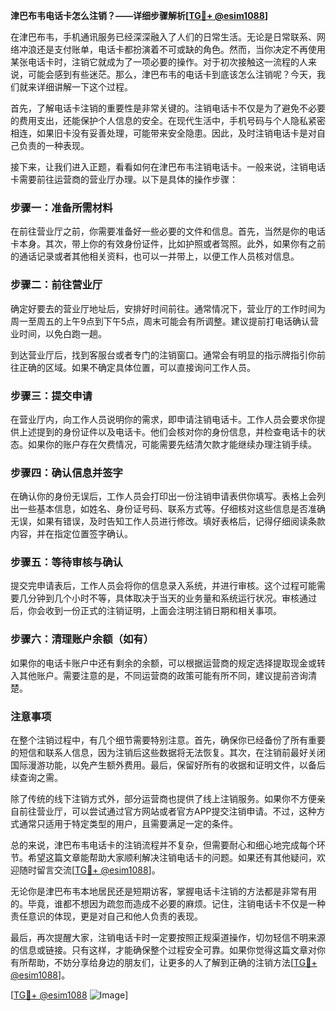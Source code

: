 **津巴布韦电话卡怎么注销？——详细步骤解析[[TG💪+ @esim1088](https://t.me/s/esim1088)]**

在津巴布韦，手机通讯服务已经深深融入了人们的日常生活。无论是日常联系、网络冲浪还是支付账单，电话卡都扮演着不可或缺的角色。然而，当你决定不再使用某张电话卡时，注销它就成为了一项必要的操作。对于初次接触这一流程的人来说，可能会感到有些迷茫。那么，津巴布韦的电话卡到底该怎么注销呢？今天，我们就来详细讲解一下这个过程。

首先，了解电话卡注销的重要性是非常关键的。注销电话卡不仅是为了避免不必要的费用支出，还能保护个人信息的安全。在现代生活中，手机号码与个人隐私紧密相连，如果旧卡没有妥善处理，可能带来安全隐患。因此，及时注销电话卡是对自己负责的一种表现。

接下来，让我们进入正题，看看如何在津巴布韦注销电话卡。一般来说，注销电话卡需要前往运营商的营业厅办理。以下是具体的操作步骤：

### 步骤一：准备所需材料

在前往营业厅之前，你需要准备好一些必要的文件和信息。首先，当然是你的电话卡本身。其次，带上你的有效身份证件，比如护照或者驾照。此外，如果你有之前的通话记录或者其他相关资料，也可以一并带上，以便工作人员核对信息。

### 步骤二：前往营业厅

确定好要去的营业厅地址后，安排好时间前往。通常情况下，营业厅的工作时间为周一至周五的上午9点到下午5点，周末可能会有所调整。建议提前打电话确认营业时间，以免白跑一趟。

到达营业厅后，找到客服台或者专门的注销窗口。通常会有明显的指示牌指引你前往正确的区域。如果不确定具体位置，可以直接询问工作人员。

### 步骤三：提交申请

在营业厅内，向工作人员说明你的需求，即申请注销电话卡。工作人员会要求你提供上述提到的身份证件以及电话卡。他们会核对你的身份信息，并检查电话卡的状态。如果你的账户存在欠费情况，可能需要先结清欠款才能继续办理注销手续。

### 步骤四：确认信息并签字

在确认你的身份无误后，工作人员会打印出一份注销申请表供你填写。表格上会列出一些基本信息，如姓名、身份证号码、联系方式等。仔细核对这些信息是否准确无误，如果有错误，及时告知工作人员进行修改。填好表格后，记得仔细阅读条款内容，并在指定位置签字确认。

### 步骤五：等待审核与确认

提交完申请表后，工作人员会将你的信息录入系统，并进行审核。这个过程可能需要几分钟到几个小时不等，具体取决于当天的业务量和系统运行状况。审核通过后，你会收到一份正式的注销证明，上面会注明注销日期和相关事项。

### 步骤六：清理账户余额（如有）

如果你的电话卡账户中还有剩余的余额，可以根据运营商的规定选择提取现金或转入其他账户。需要注意的是，不同运营商的政策可能有所不同，建议提前咨询清楚。

### 注意事项

在整个注销过程中，有几个细节需要特别注意。首先，确保你已经备份了所有重要的短信和联系人信息，因为注销后这些数据将无法恢复。其次，在注销前最好关闭国际漫游功能，以免产生额外费用。最后，保留好所有的收据和证明文件，以备后续查询之需。

除了传统的线下注销方式外，部分运营商也提供了线上注销服务。如果你不方便亲自前往营业厅，可以尝试通过官方网站或者官方APP提交注销申请。不过，这种方式通常只适用于特定类型的用户，且需要满足一定的条件。

总的来说，津巴布韦电话卡的注销流程并不复杂，但需要耐心和细心地完成每个环节。希望这篇文章能帮助大家顺利解决注销电话卡的问题。如果还有其他疑问，欢迎随时留言交流[[TG💪+ @esim1088](https://t.me/s/esim1088)]。

无论你是津巴布韦本地居民还是短期访客，掌握电话卡注销的方法都是非常有用的。毕竟，谁都不想因为疏忽而造成不必要的麻烦。记住，注销电话卡不仅是一种责任意识的体现，更是对自己和他人负责的表现。

最后，再次提醒大家，注销电话卡时一定要按照正规渠道操作，切勿轻信不明来源的信息或链接。只有这样，才能确保整个过程安全可靠。如果你觉得这篇文章对你有所帮助，不妨分享给身边的朋友们，让更多的人了解到正确的注销方法[[TG💪+ @esim1088](https://t.me/s/esim1088)]。

[[TG💪+ @esim1088](https://t.me/s/esim1088) ![Image](https://i.postimg.cc/4NQfJmqS/Snipaste-2025-05-13-00-14-12.png)]